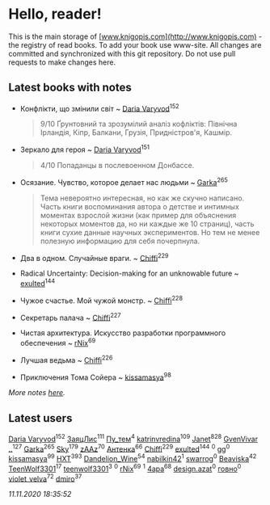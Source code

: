 # Hello, reader!
This is the main storage of [www.knigopis.com](http://www.knigopis.com) - the registry of read books.
To add your book use www-site. All changes are committed and synchronized with this git repository.
Do not use pull requests to make changes here.


## Latest books with notes
* Конфлікти, що змінили світ ~ [Daria Varyvod](users/829/829893410524253-facebook)<sup>152</sup>
    > 9/10 Ґрунтовний та зрозумілий аналіз кофліктів: Північна Ірландія, Кіпр, Балкани, Грузія, Придністров'я, Кашмір.

* Зеркало для героя ~ [Daria Varyvod](users/829/829893410524253-facebook)<sup>151</sup>
    > 4/10 Попаданцы в послевоенном Донбассе.

* Осязание. Чувство, которое делает нас людьми ~ [Garka](users/115/115753719718250012620-google)<sup>265</sup>
    > Тема невероятно интересная, но как же скучно написано. Часть книги воспоминания автора о детстве и интимных моментах взрослой жизни (как пример для объяснения некоторых моментов да, но ни каждые же 10 страниц), часть книги сухие данные научных экспериментов. Но тем не менее полезную информацию для себя почерпнула.

* Два в одном. Случайные враги. ~ [Chiffi](users/105/105831994080785626680-google)<sup>229</sup>

* Radical Uncertainty: Decision-making for an unknowable future ~ [exulted](users/100/100599204551896265722-google)<sup>144</sup>

* Чужое счастье. Мой чужой монстр. ~ [Chiffi](users/105/105831994080785626680-google)<sup>228</sup>

* Секретарь палача ~ [Chiffi](users/105/105831994080785626680-google)<sup>227</sup>

* Чистая архитектура. Искусство разработки программного обеспечения ~ [rNix](users/227/22742452-yandex)<sup>69</sup>

* Лучшая ведьма ~ [Chiffi](users/105/105831994080785626680-google)<sup>226</sup>

* Приключения Тома Сойера ~ [kissamasya](users/684/68439978-vkontakte)<sup>98</sup>


_More notes [here](latest_books_with_notes.md)._


## Latest users
[Daria Varyvod](users/829/829893410524253-facebook)<sup>152</sup> 
[ЗаяцЛис](users/112/112388384595246311466-google)<sup>111</sup> 
[Пу_тем](users/344/3448154788585127-facebook)<sup>4</sup> 
[katrinvredina](users/233/2336755-vkontakte)<sup>109</sup> 
[Janet](users/108/108113656204404967440-google)<sup>828</sup> 
[GvenVivar ..](users/158/158266434925901-facebook)<sup>127</sup> 
[Garka](users/115/115753719718250012620-google)<sup>265</sup> 
[Sky](users/118/118049897850017649660-googleplus)<sup>179</sup> 
[zAAz](users/202/202248233-vkontakte)<sup>70</sup> 
[Антенка](users/118/118158645037334943900-google)<sup>66</sup> 
[Chiffi](users/105/105831994080785626680-google)<sup>229</sup> 
[exulted](users/100/100599204551896265722-google)<sup>144</sup> 
[](users/109/109565266968438976725-google)<sup>0</sup> 
[gg](users/106/106449150245422604892-google)<sup>0</sup> 
[kissamasya](users/684/68439978-vkontakte)<sup>99</sup> 
[HXT](users/100/100002563462782-facebook)<sup>393</sup> 
[Dandelion_Wine](users/586/58602788-vkontakte)<sup>54</sup> 
[nabilkin42](users/365/3653380-vkontakte)<sup>1</sup> 
[swarrog](users/328/32895952-yandex)<sup>0</sup> 
[Beaviska](users/102/10202544960024508-facebook)<sup>42</sup> 
[TeenWolf3301](users/100/100726438533263363348-googleplus)<sup>17</sup> 
[teenwolf3301](users/209/209288065-vkontakte)<sup>3</sup> 
[](users/100/100726438533263363348-google)<sup>0</sup> 
[rNix](users/227/22742452-yandex)<sup>69</sup> 
[](users/836/836077803836456-facebook)<sup>1</sup> 
[4apa](users/117/117392596378069249667-google)<sup>68</sup> 
[design.azat](users/274/274622786-vkontakte)<sup>0</sup> 
[говно](users/124/1241017526268068-facebook)<sup>0</sup> 
[violet_velva](users/116/116961712580551399099-google)<sup>72</sup> 
[dmiro](users/571/5714115-vkontakte)<sup>37</sup> 


_11.11.2020 18:35:52_
